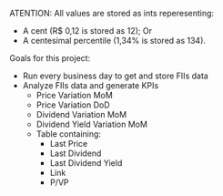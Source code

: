 ATENTION: All values are stored as ints reperesenting:
  - A cent (R$ 0,12 is stored as 12); Or
  - A centesimal percentile (1,34% is stored as 134).

Goals for this project:
  - Run every business day to get and store FIIs data
  - Analyze FIIs data and generate KPIs
    - Price Variation MoM
    - Price Variation DoD
    - Dividend Variation MoM
    - Dividend Yield Variation MoM
    - Table containing:
      - Last Price
      - Last Dividend
      - Last Dividend Yield
      - Link
      - P/VP